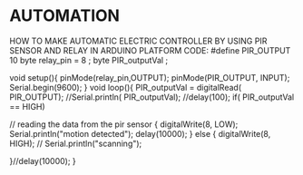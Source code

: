# AUTOMATION
HOW TO MAKE AUTOMATIC ELECTRIC CONTROLLER BY USING PIR SENSOR AND RELAY IN ARDUINO PLATFORM
CODE:
#define  PIR_OUTPUT 10
byte relay_pin = 8 ;
byte  PIR_outputVal ;

void setup(){
  pinMode(relay_pin,OUTPUT);
pinMode(PIR_OUTPUT, INPUT);
  Serial.begin(9600);
}
void loop(){
   PIR_outputVal = digitalRead( PIR_OUTPUT);
   //Serial.println( PIR_outputVal);
//delay(100);
if( PIR_outputVal ==  HIGH) 

// reading the data from the pir sensor
{
 digitalWrite(8,  LOW);
 Serial.println("motion detected");
 delay(10000);
}
else {
 digitalWrite(8, HIGH);
 //
  Serial.println("scanning");
  
}//delay(10000);
}
